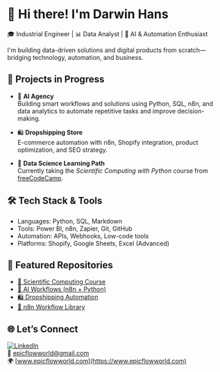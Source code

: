 # 👋 Hi there! I'm Darwin Hans

🎓 Industrial Engineer | 📊 Data Analyst | 🤖 AI & Automation Enthusiast

I'm building data-driven solutions and digital products from scratch—bridging technology, automation, and business.

## 🚀 Projects in Progress

- 🧠 **AI Agency**  
  Building smart workflows and solutions using Python, SQL, n8n, and data analytics to automate repetitive tasks and improve decision-making.

- 🛍️ **Dropshipping Store**  
  E-commerce automation with n8n, Shopify integration, product optimization, and SEO strategy.

- 🧮 **Data Science Learning Path**  
  Currently taking the *Scientific Computing with Python* course from [freeCodeCamp](https://www.freecodecamp.org/learn/).

## 🛠️ Tech Stack & Tools

- Languages: Python, SQL, Markdown
- Tools: Power BI, n8n, Zapier, Git, GitHub
- Automation: APIs, Webhooks, Low-code tools
- Platforms: Shopify, Google Sheets, Excel (Advanced)

## 📂 Featured Repositories

- [📘 Scientific Computing Course](https://github.com/DarwinHans/scientific-computing-python)
- [🤖 AI Workflows (n8n + Python)](https://github.com/DarwinHans/ai-agency-workflows)
- [🛍️ Dropshipping Automation](https://github.com/DarwinHans/dropshipping-automation)
- [🔁 n8n Workflow Library](https://github.com/DarwinHans/n8n-workflows)

## 🌐 Let’s Connect

[![LinkedIn](https://img.shields.io/badge/LinkedIn-blue?logo=linkedin)](https://www.linkedin.com/in/darwin-nahuelpan-habert-00a86aa8/)  
📩 epicflowworld@gmail.com  
🌍 [www.epicflowworld.com](https://www.epicflowworld.com)

